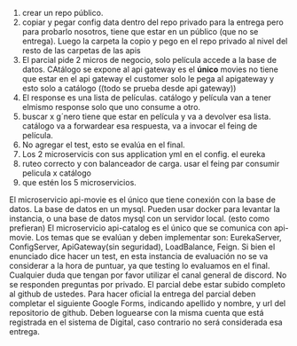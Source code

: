 1) crear un repo público.
2) copiar y pegar config data dentro del repo privado para la entrega pero para probarlo nosotros, tiene que estar en un público (que no se entrega). Luego la carpeta la copio y pego en el repo privado al nivel del resto de las carpetas de las apis
3) El parcial pide 2 micros de negocio, solo película accede a la base de datos. CAtálogo se expone al api gateway es el **único** movies no tiene que estar en el api gateway el customer solo le pega al apigateway y esto solo a catálogo ((todo se prueba desde api gateway))
4) El response es una lista de películas. catálogo y película van a tener elmismo response solo que uno consume a otro.
5) buscar x g´nero tiene que estar en película y va a devolver esa lista. catálogo va a forwardear esa respuesta, va a invocar el feing de película.
6) No agregar el test, esto se evalúa en el final.
7) Los 2 microservicis con sus application yml en el config. el eureka
8) ruteo correcto y con balanceador de carga. usar el feing par consumir pelicula x catálogo
9) que estén los 5 microservicios.


El microservicio api-movie es el único que tiene conexión con la base de datos.
La base de datos en un mysql. Pueden usar docker para levantar la instancia, o una base de datos mysql con un servidor local. (esto como prefieran) 
El microservicio api-catalog es el único que se comunica con api-movie.
Los temas que se evalúan y deben implementar son: EurekaServer, ConfigServer, ApiGateway(sin seguridad), LoadBalance, Feign. 
Si bien el enunciado dice hacer un test, en esta instancia de evaluación no se va considerar a la hora de puntuar, ya que testing lo evaluamos en el final. 
Cualquier duda que tengan por favor utilizar el canal general de discord. No se responden preguntas por privado.
El parcial debe estar subido completo al github de ustedes.
Para hacer oficial la entrega del parcial deben completar el siguiente Google Forms, indicando apellido y nombre, y url del repositorio de github. Deben loguearse con la misma cuenta que está registrada en el sistema de Digital, caso contrario no será considerada esa entrega. 